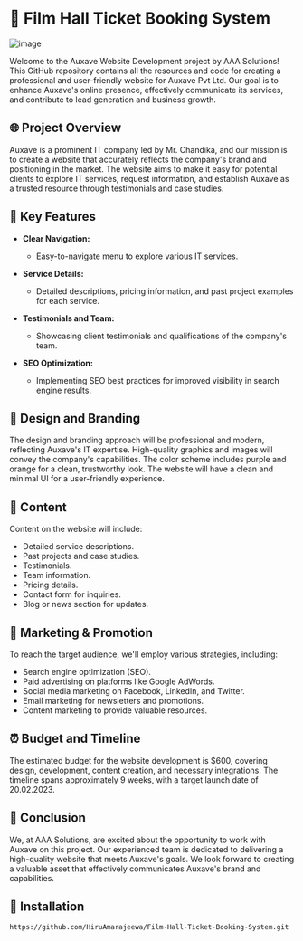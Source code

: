 # 🚀 Film Hall Ticket Booking System 

![image](https://github.com/HiruAmarajeewa/Film-Hall-Ticket-Booking-System/assets/142741031/495afe99-2094-4751-8ed5-63ef1fb191ee)


Welcome to the Auxave Website Development project by AAA Solutions! This GitHub repository contains all the resources and code for creating a professional and user-friendly website for Auxave Pvt Ltd. Our goal is to enhance Auxave's online presence, effectively communicate its services, and contribute to lead generation and business growth.

## 🌐 Project Overview

Auxave is a prominent IT company led by Mr. Chandika, and our mission is to create a website that accurately reflects the company's brand and positioning in the market. The website aims to make it easy for potential clients to explore IT services, request information, and establish Auxave as a trusted resource through testimonials and case studies.

## 🚀 Key Features

- **Clear Navigation:**
  - Easy-to-navigate menu to explore various IT services.
  
- **Service Details:**
  - Detailed descriptions, pricing information, and past project examples for each service.

- **Testimonials and Team:**
  - Showcasing client testimonials and qualifications of the company's team.

- **SEO Optimization:**
  - Implementing SEO best practices for improved visibility in search engine results.

## 🎨 Design and Branding

The design and branding approach will be professional and modern, reflecting Auxave's IT expertise. High-quality graphics and images will convey the company's capabilities. The color scheme includes purple and orange for a clean, trustworthy look. The website will have a clean and minimal UI for a user-friendly experience.

## 📝 Content

Content on the website will include:

- Detailed service descriptions.
- Past projects and case studies.
- Testimonials.
- Team information.
- Pricing details.
- Contact form for inquiries.
- Blog or news section for updates.

## 🚀 Marketing & Promotion

To reach the target audience, we'll employ various strategies, including:

- Search engine optimization (SEO).
- Paid advertising on platforms like Google AdWords.
- Social media marketing on Facebook, LinkedIn, and Twitter.
- Email marketing for newsletters and promotions.
- Content marketing to provide valuable resources.

## ⏰ Budget and Timeline

The estimated budget for the website development is $600, covering design, development, content creation, and necessary integrations. The timeline spans approximately 9 weeks, with a target launch date of 20.02.2023.

## 💼 Conclusion

We, at AAA Solutions, are excited about the opportunity to work with Auxave on this project. Our experienced team is dedicated to delivering a high-quality website that meets Auxave's goals. We look forward to creating a valuable asset that effectively communicates Auxave's brand and capabilities.

## 🚀 Installation

```bash
https://github.com/HiruAmarajeewa/Film-Hall-Ticket-Booking-System.git
```
